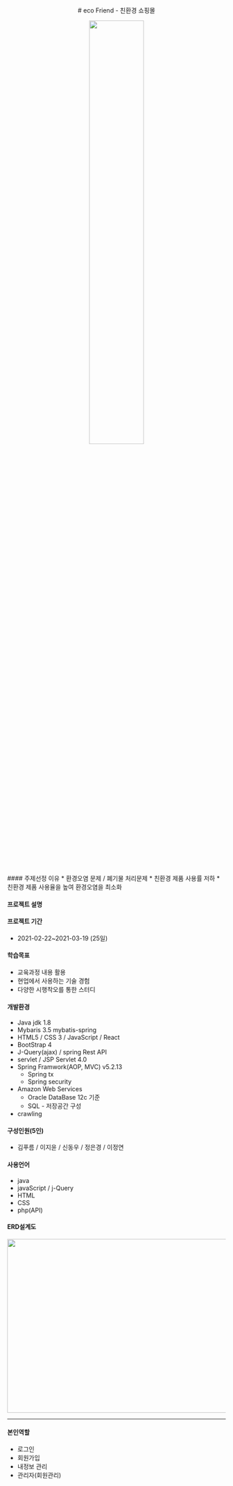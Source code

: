 <center>
# eco Friend - 친환경 쇼핑몰 
</center>
<p align="center">
 <img src="https://user-images.githubusercontent.com/79494725/114126441-64e45700-9933-11eb-9083-5446ab3c8bf9.png" width="50%" height="50%">
</p>
#### 주제선정 이유
* 환경오염 문제 / 폐기물 처리문제
* 친환경 제품 사용률 저하
* 친환경 제품 사용율을 높여 환경오염을 최소화

#### 프로젝트 설명

#### 프로젝트 기간
* 2021-02-22~2021-03-19 (25일)

#### 학습목표
* 교육과정 내용 활용
* 현업에서 사용하는 기술 경험
* 다양한 시행착오를 통한 스터디

#### 개발환경
* Java jdk 1.8
* Mybaris 3.5 mybatis-spring
* HTML5 / CSS 3 / JavaScript / React
* BootStrap 4
* J-Query(ajax) / spring Rest API
* servlet / JSP Servlet 4.0
* Spring Framwork(AOP, MVC) v5.2.13
  * Spring tx
  * Spring security
* Amazon Web Services
  * Oracle DataBase 12c 기준
  * SQL - 저장공간 구성
* crawling

#### 구성인원(5인)
* 김푸름 / 이지윤 / 신동우 / 정은경 / 이정연

#### 사용언어
* java
* javaScript / j-Query
* HTML
* CSS
* php(API)

#### ERD설계도
<img src="https://user-images.githubusercontent.com/79494725/114125840-34e88400-9932-11eb-8b5a-188c9f72fc44.jpg" width="600" height="400">

***
#### 본인역할
* 로그인 
* 회원가입 
* 내정보 관리
* 관리자(회원관리)




